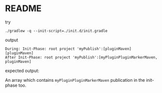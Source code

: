 # README


try

```
./gradlew -q --init-script=./init.d/init.gradle

```

output 


```
During: Init-Phase: root project 'myPublish':[pluginMaven]
[pluginMaven]
After Init-Phase: root project 'myPublish':[myPluginPluginMarkerMaven, pluginMaven]

```

expected output:

An array which contains `myPluginPluginMarkerMaven` publication in the init-phase too. 
